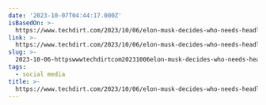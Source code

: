```yaml
---
date: '2023-10-07T04:44:17.000Z'
isBasedOn: >-
  https://www.techdirt.com/2023/10/06/elon-musk-decides-who-needs-headlines-when-we-can-just-have-pretty-pictures-suspends-account-that-made-fun-of-him/
link: >-
  https://www.techdirt.com/2023/10/06/elon-musk-decides-who-needs-headlines-when-we-can-just-have-pretty-pictures-suspends-account-that-made-fun-of-him/
slug: >-
  2023-10-06-httpswwwtechdirtcom20231006elon-musk-decides-who-needs-headlines-when-we-can-just-have-pretty-pictures-suspends-account-that-made-fun-of-him
tags:
  - social media
title: >-
  https://www.techdirt.com/2023/10/06/elon-musk-decides-who-needs-headlines-when-we-can-just-have-pretty-pictures-suspends-account-that-made-fun-of-him/
---
```

 
